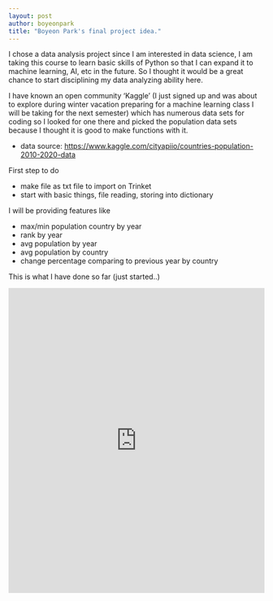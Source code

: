 ```yaml
---
layout: post
author: boyeonpark
title: "Boyeon Park's final project idea."
---
```


I chose a data analysis project since I am interested in data science, 
I am taking this course to learn basic skills of Python so that I can expand it to machine learning, AI, etc in the future. 
So I thought it would be a great chance to start disciplining my data analyzing ability here. 

I have known an open community ‘Kaggle’ 
(I just signed up and was about to explore during winter vacation preparing for a machine learning class I will be taking for the next semester)
which has numerous data sets for coding so I looked for one there and picked the population data sets because I thought it is good to make functions with it. 
* data source: https://www.kaggle.com/cityapiio/countries-population-2010-2020-data

First step to do 
- make file as txt file to import on Trinket
- start with basic things, file reading, storing into dictionary

I will be providing features like
- max/min population country by year
- rank by year
- avg population by year
- avg population by country
- change percentage comparing to previous year by country 

This is what I have done so far (just started..)
<iframe src="https://trinket.io/embed/python/e02654c016" width="100%" height="600" frameborder="0" marginwidth="0" marginheight="0" allowfullscreen></iframe>

